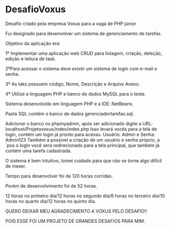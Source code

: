 # DesafioVoxus
Desafio criado pela empresa Voxus para a vaga de PHP júnior

Fui designado para desenvolver um sistema de gerenciamento de tarefas.



Objetivo da aplicação era:

1º Implementar uma aplicação web CRUD para listagem, criação, deleção, edição e leitura de task.

2ºPara acessar o sistema deve existir um sistema de login com e-mail e senha.

3º As taks possuem código, Nome, Descrição e Arquivo Anexo.

4º Utilize a linguagem PHP e banco de dados MySQL para o teste.



Sistema desenvolvido em linguagem PHP e a IDE: NetBeans.

Pasta SQL contém o banco de dados gerenciadortarefas.sql.

Adicionar o banco no phpmyadmin, após ser adicionado digite a URL: localhost/Projetovoxus/index/index.php 
Isso levará vocês para a tela de login, contém um login já pronto para acesso. Usuário: Admin e Senha: Admin123
Também a possivel a criação de um usuário e senha próprio, a´pos o login você será redirecionado para a tela principal, que também já contém uma tarefa cadastrada.

O sistema é bem intuitivo, tomei cuidado para que não se torne algo difícil de mexer.

Tempo para desenvolver foi de 120 horas corridas.

Porém de desenvolvimento foi de 52 horas.

12 horas no primeiro dia/12 horas no segundo dia/6 horas no terceiro dia/10 horas no quarto dia/12 horas no quinto dia.


QUERO DEIXAR MEU AGRADECIMENTO A VOXUS PELO DESAFIO!!

POIS ESSE FOI UM PROJETO DE GRANDES DESAFIOS PARA MIM.
